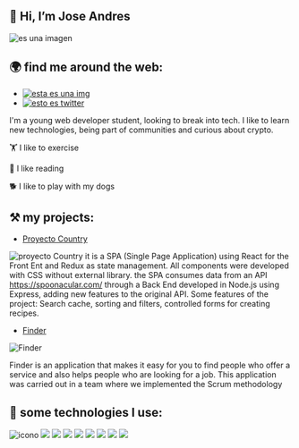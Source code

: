 ## 👋 Hi, I’m Jose Andres

![es una imagen](https://media-exp2.licdn.com/dms/image/C4E16AQHatHFjAKyflw/profile-displaybackgroundimage-shrink_350_1400/0/1645984836663?e=1660780800&v=beta&t=CUGwl-jm-hIT1XPN1K_yKJScPt9fd_2Pnig6Y3D3eOo)

## 🌍 find me around  the web:
- [![esta es una img](https://img.shields.io/badge/LinkedIn-0077B5?style=for-the-badge&logo=linkedin&logoColor=white)](https://www.linkedin.com/in/jose-colmenares-480074233/)
- [![esto es twitter](	https://img.shields.io/badge/Twitter-1DA1F2?style=for-the-badge&logo=twitter&logoColor=white)](https://twitter.com/Joseee_andresss)

I'm a young web developer student, looking to break into tech. I like to learn new technologies, being part of communities and curious about crypto.

🏋 
I like to exercise

📘 I like reading

 🐕 I like to play with my dogs
 
 ## ⚒ my projects:
 
 - [Proyecto Country](https://client-rose-phi.vercel.app/)
 
 ![proyecto Country](https://user-images.githubusercontent.com/70913085/174387005-56228ac8-1fb6-4490-99a1-14f9ec3d59d6.png)
 it is a SPA (Single Page Application) using React for the Front Ent and Redux as state management. All components were developed with CSS without external library.
the SPA consumes data from an API https://spoonacular.com/ through a Back End developed in Node.js using Express, adding new features to the original API.
Some features of the project: Search cache, sorting and filters, controlled forms for creating recipes.


- [Finder](https://finder-app-omega.vercel.app/)

![Finder](https://user-images.githubusercontent.com/70913085/174387370-c7246aad-0c42-4765-b9d2-9dd51298afef.png)

Finder is an application that makes it easy for you to find people who offer a service and also helps people who are looking for a job.
This application was carried out in a team where we implemented the Scrum methodology

##  🎯 some technologies I use:

![icono](https://img.shields.io/badge/PostgreSQL-316192?style=for-the-badge&logo=postgresql&logoColor=white)
![](https://img.shields.io/badge/Node.js-339933?style=for-the-badge&logo=nodedotjs&logoColor=white)
![](https://img.shields.io/badge/React-20232A?style=for-the-badge&logo=react&logoColor=61DAFB)
![](https://img.shields.io/badge/Redux-593D88?style=for-the-badge&logo=redux&logoColor=white)
![](https://img.shields.io/badge/CSS3-1572B6?style=for-the-badge&logo=css3&logoColor=white)
![](https://img.shields.io/badge/HTML5-E34F26?style=for-the-badge&logo=html5&logoColor=white)
![](https://img.shields.io/badge/JavaScript-323330?style=for-the-badge&logo=javascript&logoColor=F7DF1E)
![](https://img.shields.io/badge/Sequelize-52B0E7?style=for-the-badge&logo=Sequelize&logoColor=white)
![](https://img.shields.io/badge/GIT-E44C30?style=for-the-badge&logo=git&logoColor=white)



<!---
joseandrescolmenares/joseandrescolmenares is a ✨ special ✨ repository because its `README.md` (this file) appears on your GitHub profile.
You can click the Preview link to take a look at your changes.
--->
